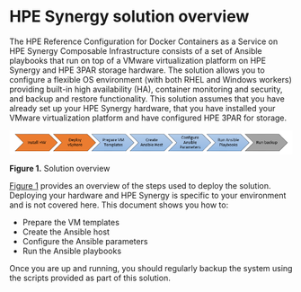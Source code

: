 # HPE Synergy solution overview 

The HPE Reference Configuration for Docker Containers as a Service on HPE Synergy Composable Infrastructure consists of a set of Ansible playbooks that run on top of a VMware virtualization platform on HPE Synergy and HPE 3PAR storage hardware. The solution allows you to configure a flexible OS environment (with both RHEL and Windows workers) providing built-in high availability (HA), container monitoring and security, and backup and restore functionality. This solution assumes that you have already set up your HPE Synergy hardware, that you have installed your VMware virtualization platform and have configured HPE 3PAR for storage.

![ "Solution overview"][media-overview-graphic-syn-png]

**Figure 1.** Solution overview

[Figure 1](syn-solution-overview.md#overview-graphic) provides an overview of the steps used to deploy the solution. Deploying your hardware and HPE Synergy is specific to your environment and is not covered here. This document shows you how to:

-   Prepare the VM templates
-   Create the Ansible host
-   Configure the Ansible parameters
-   Run the Ansible playbooks

Once you are up and running, you should regularly backup the system using the scripts provided as part of this solution.


[media-overview-graphic-syn-png]:<../media/overview-graphic-syn.png> "Figure 1. Solution overview"